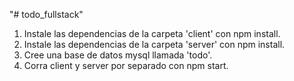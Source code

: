 "# todo_fullstack" 

1. Instale las dependencias de la carpeta 'client' con npm install.
2. Instale las dependencias de la carpeta 'server' con npm install.
3. Cree una base de datos mysql llamada 'todo'.
4. Corra client y server por separado con npm start.
